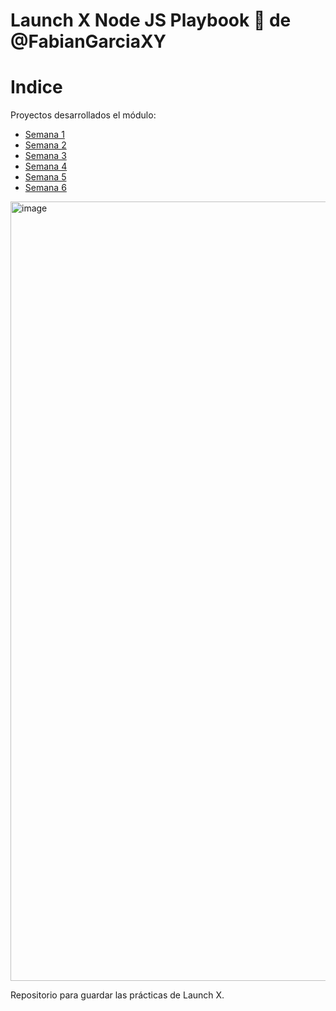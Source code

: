 # Launch X Node JS Playbook 🚀 de @FabianGarciaXY

# **Indice** 

Proyectos desarrollados el módulo:

* [Semana 1](./weekly_mission_1/readme.md)
* [Semana 2](./weekly_mission_2/readme.md)
* [Semana 3]()
* [Semana 4]()
* [Semana 5]()
* [Semana 6]()
  

<img width="1247" alt="image" src="https://user-images.githubusercontent.com/17634377/159151704-8949639b-ae5f-405a-a8b8-8d97f3f150cd.png">

Repositorio para guardar las prácticas de Launch X.

<br><br>

